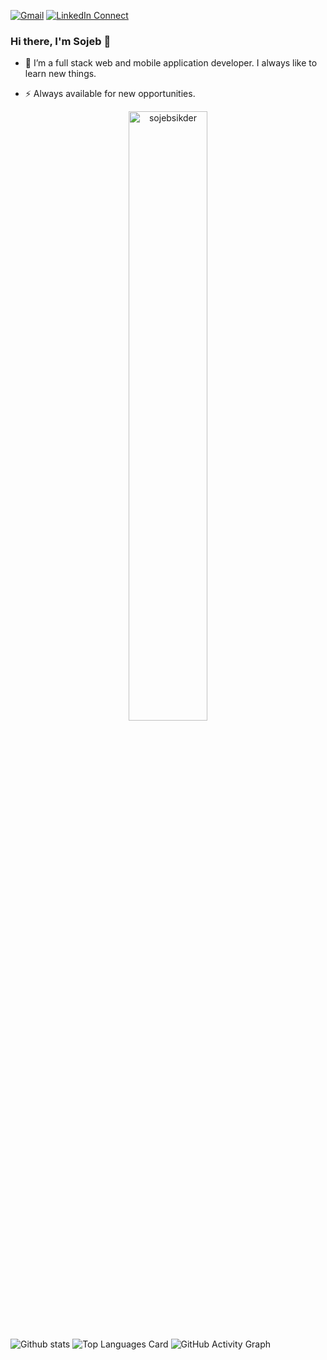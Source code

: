 [![Gmail](https://img.shields.io/badge/%20-Send%20Mail-black?color=14171A&labelColor=ef5350&logo=gmail&logoColor=ffffff)](mailto:sojebsikder@gmail.com)
[![LinkedIn Connect](https://img.shields.io/badge/%20-Connect-black?color=14171A&labelColor=212121&logo=linkedin&logoColor=ffffff)](https://www.linkedin.com/in/sojebsikder/)

### Hi there, I'm Sojeb 👋

- 🔭 I’m a full stack web and mobile application developer. I always like to learn new things.

- ⚡ Always available for new opportunities.


<p align="center">
<img style="width: 50%;" align="center" src="https://github-readme-streak-stats.herokuapp.com/?user=sojebsikder&theme=algolia&hide_border=true" alt="sojebsikder" />
 </p>


![Github stats](https://github-readme-stats.vercel.app/api?username=sojebsikder&theme=algolia&show_icons=true&count_private=true)
![Top Languages Card](https://github-readme-stats.vercel.app/api/top-langs/?username=sojebsikder&theme=algolia&layout=compact)
![GitHub Activity Graph](https://activity-graph.herokuapp.com/graph?username=sojebsikder&theme=react-dark&hide_title=true&hide_border=true&area=true)
